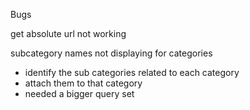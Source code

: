 Bugs

get absolute url not working

subcategory names not displaying for categories
- identify the sub categories related to each category
- attach them to that category
- needed a bigger query set